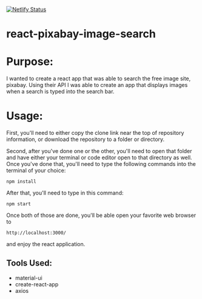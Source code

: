 [![Netlify Status](https://api.netlify.com/api/v1/badges/b56e7036-9e36-4dd2-9ce6-494766565411/deploy-status)](https://app.netlify.com/sites/react-pixabay-image-search/deploys)

# react-pixabay-image-search

# Purpose:

I wanted to create a react app that was able to search the free image site, pixabay. Using their API I was able to create an app that displays images when a search is typed into the search bar.

# Usage:

First, you'll need to either copy the clone link near the top of repository information, or download the repository to a folder or directory.

Second, after you've done one or the other, you'll need to open that folder and have either your terminal or code editor open to that directory as well. Once you've done that, you'll need to type the following commands into the terminal of your choice:

```
npm install
```

After that, you'll need to type in this command:

```
npm start
```

Once both of those are done, you'll be able open your favorite web browser to 

```
http://localhost:3000/
```

and enjoy the react application.

## Tools Used:
- material-ui
- create-react-app
- axios